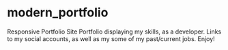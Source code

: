 # modern_portfolio
Responsive Portfolio Site
Portfolio displaying my skills, as a developer. Links to my social accounts, as well as my some of my past/current jobs. Enjoy!
